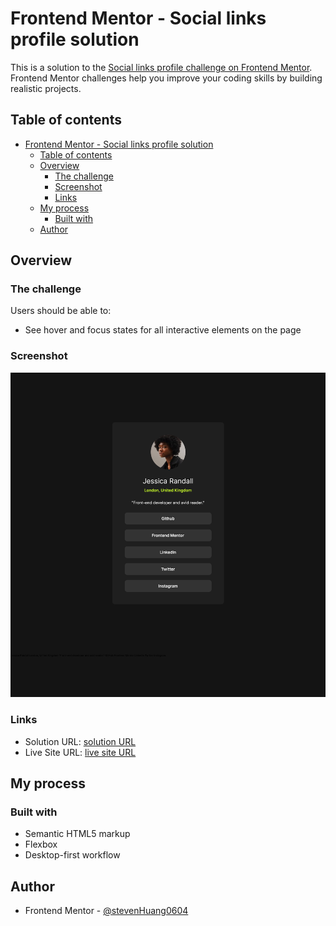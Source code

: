 # Frontend Mentor - Social links profile solution

This is a solution to the [Social links profile challenge on Frontend Mentor](https://www.frontendmentor.io/challenges/social-links-profile-UG32l9m6dQ). Frontend Mentor challenges help you improve your coding skills by building realistic projects.

## Table of contents

- [Frontend Mentor - Social links profile solution](#frontend-mentor---social-links-profile-solution)
  - [Table of contents](#table-of-contents)
  - [Overview](#overview)
    - [The challenge](#the-challenge)
    - [Screenshot](#screenshot)
    - [Links](#links)
  - [My process](#my-process)
    - [Built with](#built-with)
  - [Author](#author)

## Overview

### The challenge

Users should be able to:

- See hover and focus states for all interactive elements on the page

### Screenshot

![Social links profile page](./Screenshot.png)

### Links

- Solution URL: [solution URL](https://github.com/stevenHuang0604/Social-link-profile-Page)
- Live Site URL: [live site URL](https://sociallink-profile-stevenhuang.netlify.app/)

## My process

### Built with

- Semantic HTML5 markup
- Flexbox
- Desktop-first workflow

## Author

- Frontend Mentor - [@stevenHuang0604](https://www.frontendmentor.io/profile/stevenHuang0604)
